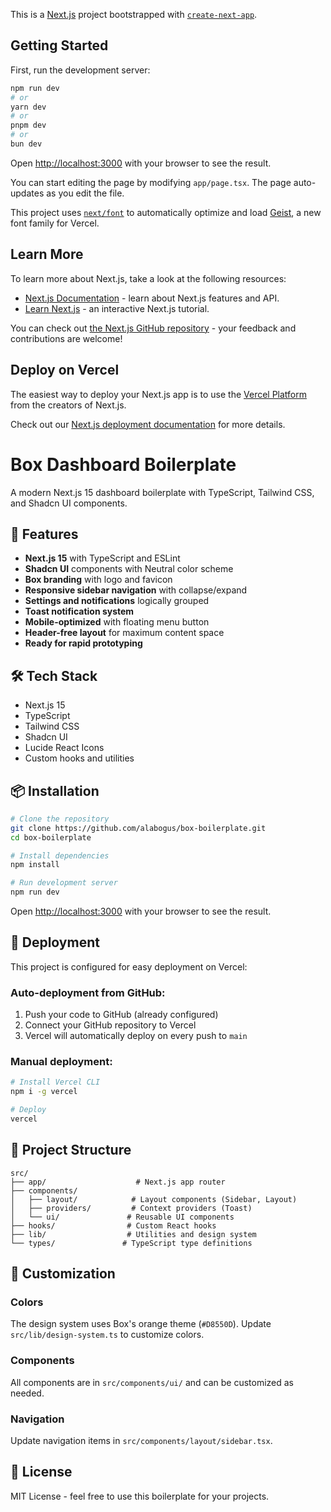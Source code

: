 This is a [Next.js](https://nextjs.org) project bootstrapped with [`create-next-app`](https://nextjs.org/docs/app/api-reference/cli/create-next-app).

## Getting Started

First, run the development server:

```bash
npm run dev
# or
yarn dev
# or
pnpm dev
# or
bun dev
```

Open [http://localhost:3000](http://localhost:3000) with your browser to see the result.

You can start editing the page by modifying `app/page.tsx`. The page auto-updates as you edit the file.

This project uses [`next/font`](https://nextjs.org/docs/app/building-your-application/optimizing/fonts) to automatically optimize and load [Geist](https://vercel.com/font), a new font family for Vercel.

## Learn More

To learn more about Next.js, take a look at the following resources:

- [Next.js Documentation](https://nextjs.org/docs) - learn about Next.js features and API.
- [Learn Next.js](https://nextjs.org/learn) - an interactive Next.js tutorial.

You can check out [the Next.js GitHub repository](https://github.com/vercel/next.js) - your feedback and contributions are welcome!

## Deploy on Vercel

The easiest way to deploy your Next.js app is to use the [Vercel Platform](https://vercel.com/new?utm_medium=default-template&filter=next.js&utm_source=create-next-app&utm_campaign=create-next-app-readme) from the creators of Next.js.

Check out our [Next.js deployment documentation](https://nextjs.org/docs/app/building-your-application/deploying) for more details.

# Box Dashboard Boilerplate

A modern Next.js 15 dashboard boilerplate with TypeScript, Tailwind CSS, and Shadcn UI components.

## 🚀 Features

- **Next.js 15** with TypeScript and ESLint
- **Shadcn UI** components with Neutral color scheme
- **Box branding** with logo and favicon
- **Responsive sidebar navigation** with collapse/expand
- **Settings and notifications** logically grouped
- **Toast notification system**
- **Mobile-optimized** with floating menu button
- **Header-free layout** for maximum content space
- **Ready for rapid prototyping**

## 🛠️ Tech Stack

- Next.js 15
- TypeScript
- Tailwind CSS
- Shadcn UI
- Lucide React Icons
- Custom hooks and utilities

## 📦 Installation

```bash
# Clone the repository
git clone https://github.com/alabogus/box-boilerplate.git
cd box-boilerplate

# Install dependencies
npm install

# Run development server
npm run dev
```

Open [http://localhost:3000](http://localhost:3000) with your browser to see the result.

## 🚀 Deployment

This project is configured for easy deployment on Vercel:

### Auto-deployment from GitHub:
1. Push your code to GitHub (already configured)
2. Connect your GitHub repository to Vercel
3. Vercel will automatically deploy on every push to `main`

### Manual deployment:
```bash
# Install Vercel CLI
npm i -g vercel

# Deploy
vercel
```

## 📁 Project Structure

```
src/
├── app/                    # Next.js app router
├── components/
│   ├── layout/            # Layout components (Sidebar, Layout)
│   ├── providers/         # Context providers (Toast)
│   └── ui/               # Reusable UI components
├── hooks/                # Custom React hooks
├── lib/                  # Utilities and design system
└── types/               # TypeScript type definitions
```

## 🎨 Customization

### Colors
The design system uses Box's orange theme (`#D8550D`). Update `src/lib/design-system.ts` to customize colors.

### Components
All components are in `src/components/ui/` and can be customized as needed.

### Navigation
Update navigation items in `src/components/layout/sidebar.tsx`.

## 📝 License

MIT License - feel free to use this boilerplate for your projects.
